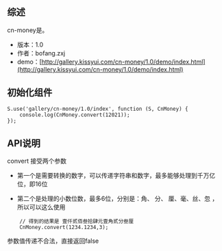 ## 综述

cn-money是。

* 版本：1.0
* 作者：bofang.zxj
* demo：[http://gallery.kissyui.com/cn-money/1.0/demo/index.html](http://gallery.kissyui.com/cn-money/1.0/demo/index.html)

## 初始化组件

    S.use('gallery/cn-money/1.0/index', function (S, CnMoney) {
        console.log(CnMoney.convert(12021));
    });

## API说明
convert 接受两个参数
* 第一个是需要转换的数字，可以传递字符串和数字，最多能够处理到千万亿位，即16位

* 第二个是处理的小数位数，最多6位，分别是：角、 分、 厘、毫、丝、忽 ，所以可以这么使用


```
	// 得到的结果是 壹仟贰佰叁拾肆元壹角贰分叁厘
	CnMoney.convert(1234.1234,3);
```

参数值传递不合法，直接返回false
